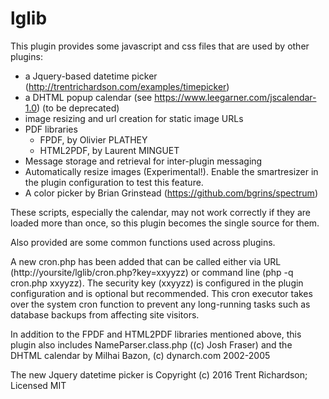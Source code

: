 lglib
=====

This plugin provides some javascript and css files that are used by other
plugins:

- a Jquery-based datetime picker (http://trentrichardson.com/examples/timepicker)
- a DHTML popup calendar (see https://www.leegarner.com/jscalendar-1.0) (to be deprecated)
- image resizing and url creation for static image URLs
- PDF libraries
  * FPDF, by Olivier PLATHEY
  * HTML2PDF, by Laurent MINGUET
- Message storage and retrieval for inter-plugin messaging
- Automatically resize images (Experimental!). Enable the smartresizer
in the plugin configuration to test this feature.
- A color picker by Brian Grinstead (https://github.com/bgrins/spectrum)

These scripts, especially the calendar, may not work correctly if they are
loaded more than once, so this plugin becomes the single source for them.

Also provided are some common functions used across plugins.

A new cron.php has been added that can be called either via URL
(http://yoursite/lglib/cron.php?key=xxyyzz) or command line
(php -q cron.php xxyyzz). The security key (xxyyzz) is configured in the
plugin configuration and is optional but recommended. This cron executor
takes over the system cron function to prevent any long-running tasks such
as database backups from affecting site visitors.

In addition to the FPDF and HTML2PDF libraries mentioned above, this
plugin also includes NameParser.class.php ((c) Josh Fraser) and the DHTML
calendar by Milhai Bazon, (c) dynarch.com 2002-2005

The new Jquery datetime picker is Copyright (c) 2016 Trent Richardson; Licensed MIT
